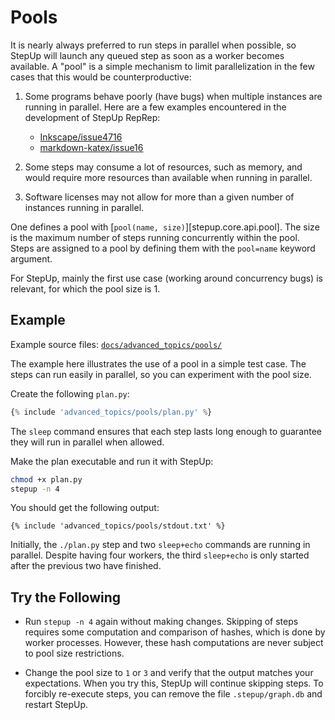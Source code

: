 # Pools

It is nearly always preferred to run steps in parallel when possible,
so StepUp will launch any queued step as soon as a worker becomes available.
A "pool" is a simple mechanism to limit parallelization in the few cases that this would be counterproductive:

1. Some programs behave poorly (have bugs) when multiple instances are running in parallel.
   Here are a few examples encountered in the development of StepUp RepRep:
    - [Inkscape/issue4716](https://gitlab.com/inkscape/inkscape/-/issues/4716)
    - [markdown-katex/issue16](https://github.com/mbarkhau/markdown-katex/issues/16)

2. Some steps may consume a lot of resources, such as memory,
   and would require more resources than available when running in parallel.

3. Software licenses may not allow for more than a given number of instances running in parallel.

One defines a pool with [`pool(name, size)`][stepup.core.api.pool].
The size is the maximum number of steps running concurrently within the pool.
Steps are assigned to a pool by defining them with the `pool=name` keyword argument.

For StepUp, mainly the first use case (working around concurrency bugs) is relevant,
for which the pool size is 1.


## Example

Example source files: [`docs/advanced_topics/pools/`](https://github.com/reproducible-reporting/stepup-core/tree/main/docs/advanced_topics/pools)

The example here illustrates the use of a pool in a simple test case.
The steps can run easily in parallel, so you can experiment with the pool size.

Create the following `plan.py`:

```python
{% include 'advanced_topics/pools/plan.py' %}
```

The `sleep` command ensures that each step lasts long enough to guarantee they will run in parallel when allowed.


Make the plan executable and run it with StepUp:

```bash
chmod +x plan.py
stepup -n 4
```

You should get the following output:

```
{% include 'advanced_topics/pools/stdout.txt' %}
```

Initially, the `./plan.py` step and two `sleep+echo` commands are running in parallel.
Despite having four workers,
the third `sleep+echo` is only started after the previous two have finished.


## Try the Following

- Run `stepup -n 4` again without making changes.
  Skipping of steps requires some computation and comparison of hashes,
  which is done by worker processes.
  However, these hash computations are never subject to pool size restrictions.

- Change the pool size to `1` or `3` and verify that the output matches your expectations.
  When you try this, StepUp will continue skipping steps.
  To forcibly re-execute steps, you can remove the file `.stepup/graph.db` and restart StepUp.
